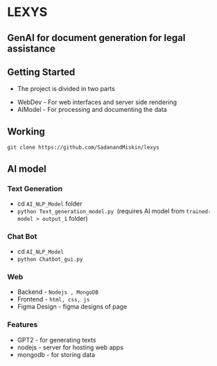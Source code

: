 # LEXYS 
## GenAI for document generation for legal assistance

## Getting Started
- The project is divided in two parts
* WebDev - For web interfaces and server side rendering
* AIModel - For processing and documenting the data

## Working

`git clone https://github.com/SadanandMiskin/lexys`

## AI model

### Text Generation
-  cd `AI_NLP_Model` folder
- `python Text_generation_model.py `(requires AI model from `trained-model > output_1` folder)

### Chat Bot
- cd `AI_NLP_Model` 
- `python Chatbot_gui.py`

### Web
- Backend - `Nodejs , MongoDB`
- Frontend - `html, css, js`
- Figma Design - figma designs of page

### Features
- GPT2 - for generating texts
- nodejs - server for hosting web apps
- mongodb - for storing data
